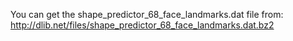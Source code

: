 You can get the shape_predictor_68_face_landmarks.dat file from:
http://dlib.net/files/shape_predictor_68_face_landmarks.dat.bz2

